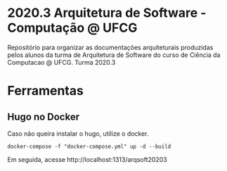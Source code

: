 # 2020.3 Arquitetura de Software - Computação @ UFCG
Repositório para organizar as documentações arquiteturais produzidas pelos alunos da turma de Arquitetura de Software do curso de Ciência da Computacao @ UFCG. Turma 2020.3

# Ferramentas

## Hugo no Docker
Caso não queira instalar o hugo, utilize o docker.

```shell
docker-compose -f "docker-compose.yml" up -d --build
```

Em seguida, acesse http://localhost:1313/arqsoft20203